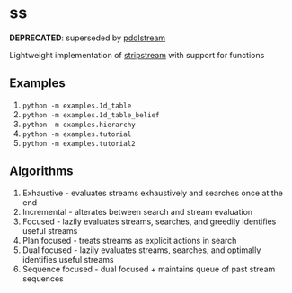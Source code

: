 # ss

**DEPRECATED**: superseded by [pddlstream](https://github.com/caelan/pddlstream)

Lightweight implementation of [stripstream](https://github.com/caelan/stripstream) with support for functions

## Examples

1. ```python -m examples.1d_table ```
2. ```python -m examples.1d_table_belief ```
3. ```python -m examples.hierarchy ```
4. ```python -m examples.tutorial ```
5. ```python -m examples.tutorial2 ```

## Algorithms

1. Exhaustive - evaluates streams exhaustively and searches once at the end
2. Incremental - alterates between search and stream evaluation
3. Focused - lazily evaluates streams, searches, and greedily identifies useful streams
4. Plan focused - treats streams as explicit actions in search
5. Dual focused - lazily evaluates streams, searches, and optimally identifies useful streams  
6. Sequence focused - dual focused + maintains queue of past stream sequences
